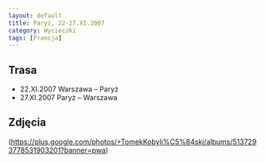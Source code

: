 ```yaml
---
layout: default
title: Paryż, 22-27.XI.2007
category: Wycieczki
tags: [Francja]
---
```


Trasa
-----

* 22.XI.2007 Warszawa – Paryż
* 27.XI.2007 Paryż – Warszawa

Zdjęcia
-------

(https://plus.google.com/photos/+TomekKobyli%C5%84ski/albums/5137293778531903201?banner=pwa)
